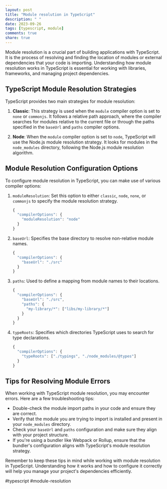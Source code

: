 ```yaml
---
layout: post
title: "Module resolution in TypeScript"
description: " "
date: 2023-09-26
tags: [typescript, module]
comments: true
share: true
---
```


Module resolution is a crucial part of building applications with TypeScript. It is the process of resolving and finding the location of modules or external dependencies that your code is importing. Understanding how module resolution works in TypeScript is essential for working with libraries, frameworks, and managing project dependencies.

## TypeScript Module Resolution Strategies

TypeScript provides two main strategies for module resolution:

1. **Classic**: This strategy is used when the `module` compiler option is set to `none` or `commonjs`. It follows a relative path approach, where the compiler searches for modules relative to the current file or through the paths specified in the `baseUrl` and `paths` compiler options.

2. **Node**: When the `module` compiler option is set to `node`, TypeScript will use the Node.js module resolution strategy. It looks for modules in the `node_modules` directory, following the Node.js module resolution algorithm.

## Module Resolution Configuration Options

To configure module resolution in TypeScript, you can make use of various compiler options:

1. `moduleResolution`: Set this option to either `classic`, `node`, `none`, or `commonjs` to specify the module resolution strategy.
   
   ```typescript
   {
     "compilerOptions": {
       "moduleResolution": "node"
     }
   }
   ```
   
2. `baseUrl`: Specifies the base directory to resolve non-relative module names.

   ```typescript
   {
     "compilerOptions": {
       "baseUrl": "./src"
     }
   }
   ```

3. `paths`: Used to define a mapping from module names to their locations.

   ```typescript
   {
     "compilerOptions": {
       "baseUrl": "./src",
       "paths": {
         "my-library/*": ["libs/my-library/*"]
       }
     }
   }
   ```

4. `typeRoots`: Specifies which directories TypeScript uses to search for type declarations.

   ```typescript
   {
     "compilerOptions": {
       "typeRoots": ["./typings", "./node_modules/@types"]
     }
   }
   ```

## Tips for Resolving Module Errors

When working with TypeScript module resolution, you may encounter errors. Here are a few troubleshooting tips:

- Double-check the module import paths in your code and ensure they are correct.
- Verify that the module you are trying to import is installed and present in your `node_modules` directory.
- Check your `baseUrl` and `paths` configuration and make sure they align with your project structure.
- If you're using a bundler like Webpack or Rollup, ensure that the bundler's configuration aligns with TypeScript's module resolution strategy.

Remember to keep these tips in mind while working with module resolution in TypeScript. Understanding how it works and how to configure it correctly will help you manage your project's dependencies efficiently.

#typescript #module-resolution